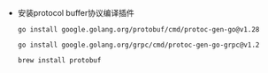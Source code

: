 - 安装protocol buffer协议编译插件

    ```
    go install google.golang.org/protobuf/cmd/protoc-gen-go@v1.28
    
    go install google.golang.org/grpc/cmd/protoc-gen-go-grpc@v1.2
  
    brew install protobuf
    ```